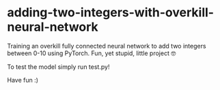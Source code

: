 # adding-two-integers-with-overkill-neural-network
Training an overkill fully connected neural network to add two integers between 0-10 using PyTorch. Fun, yet stupid, little project 🤓

To test the model simply run test.py!

Have fun :)
